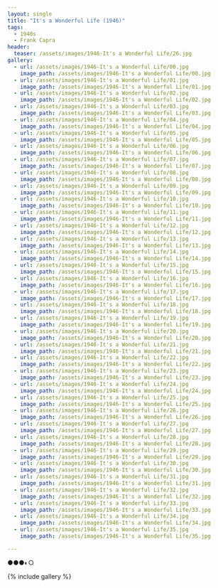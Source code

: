 ```yaml
---
layout: single
title: "It's a Wonderful Life (1946)"
tags:
  - 1940s 
  - Frank Capra
header:
  teaser: /assets/images/1946-It's a Wonderful Life/26.jpg
gallery:
  - url: /assets/images/1946-It's a Wonderful Life/00.jpg
    image_path: /assets/images/1946-It's a Wonderful Life/00.jpg  
  - url: /assets/images/1946-It's a Wonderful Life/01.jpg
    image_path: /assets/images/1946-It's a Wonderful Life/01.jpg
  - url: /assets/images/1946-It's a Wonderful Life/02.jpg
    image_path: /assets/images/1946-It's a Wonderful Life/02.jpg
  - url: /assets/images/1946-It's a Wonderful Life/03.jpg
    image_path: /assets/images/1946-It's a Wonderful Life/03.jpg
  - url: /assets/images/1946-It's a Wonderful Life/04.jpg
    image_path: /assets/images/1946-It's a Wonderful Life/04.jpg
  - url: /assets/images/1946-It's a Wonderful Life/05.jpg
    image_path: /assets/images/1946-It's a Wonderful Life/05.jpg
  - url: /assets/images/1946-It's a Wonderful Life/06.jpg
    image_path: /assets/images/1946-It's a Wonderful Life/06.jpg
  - url: /assets/images/1946-It's a Wonderful Life/07.jpg
    image_path: /assets/images/1946-It's a Wonderful Life/07.jpg
  - url: /assets/images/1946-It's a Wonderful Life/08.jpg
    image_path: /assets/images/1946-It's a Wonderful Life/08.jpg
  - url: /assets/images/1946-It's a Wonderful Life/09.jpg
    image_path: /assets/images/1946-It's a Wonderful Life/09.jpg
  - url: /assets/images/1946-It's a Wonderful Life/10.jpg
    image_path: /assets/images/1946-It's a Wonderful Life/10.jpg
  - url: /assets/images/1946-It's a Wonderful Life/11.jpg
    image_path: /assets/images/1946-It's a Wonderful Life/11.jpg
  - url: /assets/images/1946-It's a Wonderful Life/12.jpg
    image_path: /assets/images/1946-It's a Wonderful Life/12.jpg
  - url: /assets/images/1946-It's a Wonderful Life/13.jpg
    image_path: /assets/images/1946-It's a Wonderful Life/13.jpg
  - url: /assets/images/1946-It's a Wonderful Life/14.jpg
    image_path: /assets/images/1946-It's a Wonderful Life/14.jpg
  - url: /assets/images/1946-It's a Wonderful Life/15.jpg
    image_path: /assets/images/1946-It's a Wonderful Life/15.jpg
  - url: /assets/images/1946-It's a Wonderful Life/16.jpg
    image_path: /assets/images/1946-It's a Wonderful Life/16.jpg
  - url: /assets/images/1946-It's a Wonderful Life/17.jpg
    image_path: /assets/images/1946-It's a Wonderful Life/17.jpg
  - url: /assets/images/1946-It's a Wonderful Life/18.jpg
    image_path: /assets/images/1946-It's a Wonderful Life/18.jpg
  - url: /assets/images/1946-It's a Wonderful Life/19.jpg
    image_path: /assets/images/1946-It's a Wonderful Life/19.jpg
  - url: /assets/images/1946-It's a Wonderful Life/20.jpg
    image_path: /assets/images/1946-It's a Wonderful Life/20.jpg
  - url: /assets/images/1946-It's a Wonderful Life/21.jpg
    image_path: /assets/images/1946-It's a Wonderful Life/21.jpg
  - url: /assets/images/1946-It's a Wonderful Life/22.jpg
    image_path: /assets/images/1946-It's a Wonderful Life/22.jpg
  - url: /assets/images/1946-It's a Wonderful Life/23.jpg
    image_path: /assets/images/1946-It's a Wonderful Life/23.jpg
  - url: /assets/images/1946-It's a Wonderful Life/24.jpg
    image_path: /assets/images/1946-It's a Wonderful Life/24.jpg
  - url: /assets/images/1946-It's a Wonderful Life/25.jpg
    image_path: /assets/images/1946-It's a Wonderful Life/25.jpg
  - url: /assets/images/1946-It's a Wonderful Life/26.jpg
    image_path: /assets/images/1946-It's a Wonderful Life/26.jpg
  - url: /assets/images/1946-It's a Wonderful Life/27.jpg
    image_path: /assets/images/1946-It's a Wonderful Life/27.jpg
  - url: /assets/images/1946-It's a Wonderful Life/28.jpg
    image_path: /assets/images/1946-It's a Wonderful Life/28.jpg
  - url: /assets/images/1946-It's a Wonderful Life/29.jpg
    image_path: /assets/images/1946-It's a Wonderful Life/29.jpg
  - url: /assets/images/1946-It's a Wonderful Life/30.jpg
    image_path: /assets/images/1946-It's a Wonderful Life/30.jpg
  - url: /assets/images/1946-It's a Wonderful Life/31.jpg
    image_path: /assets/images/1946-It's a Wonderful Life/31.jpg
  - url: /assets/images/1946-It's a Wonderful Life/32.jpg
    image_path: /assets/images/1946-It's a Wonderful Life/32.jpg
  - url: /assets/images/1946-It's a Wonderful Life/33.jpg
    image_path: /assets/images/1946-It's a Wonderful Life/33.jpg
  - url: /assets/images/1946-It's a Wonderful Life/34.jpg
    image_path: /assets/images/1946-It's a Wonderful Life/34.jpg
  - url: /assets/images/1946-It's a Wonderful Life/35.jpg
    image_path: /assets/images/1946-It's a Wonderful Life/35.jpg

---
```

●●●◐○

{% include gallery %}

